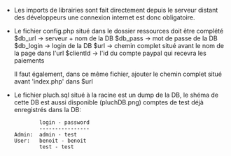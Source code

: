 - Les imports de librairies sont fait directement depuis le serveur distant des développeurs une connexion internet est donc obligatoire.

- Le fichier config.php situé dans le dossier ressources doit être complété
    $db_url -> serveur + nom de la DB
    $db_pass -> mot de passe de la DB
    $db_login -> login de la DB
    $url -> chemin complet situé avant le nom de la page dans l'url
    $clientId -> l'id du compte paypal qui recevra les paiements

  Il faut également, dans ce même fichier, ajouter le chemin complet situé avant 'index.php' dans $url

- Le fichier pluch.sql situé à la racine est un dump de la DB, le shéma de cette DB est aussi disponible (pluchDB.png)
    comptes de test déjà enregistrés dans la DB:

              login - password
              ----------------
      Admin:  admin - test
      User:   benoit - benoit
              test - test